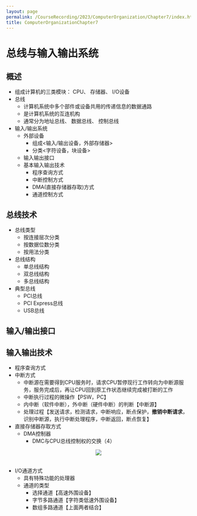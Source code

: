 ```yaml
---
layout: page
permalink: /CourseRecording/2023/ComputerOrganization/Chapter7/index.html
title: ComputerOrganizationChapter7
---
```


# 总线与输入输出系统

## 概述

- 组成计算机的三类模块： CPU、 存储器、 I/O设备
- 总线
    - 计算机系统中多个部件或设备共用的传递信息的数据通路
    - 是计算机系统的互连机构
    - 通常分为地址总线、 数据总线、 控制总线
- 输入/输出系统
    - 外部设备
        - 组成<输入/输出设备，外部存储器>
        - 分类<字符设备，块设备>
    - 输入输出接口
    - 基本输入输出技术
        - 程序查询方式
        - 中断控制方式
        - DMA(直接存储器存取)方式
        - 通道控制方式

## 总线技术

- 总线类型
    - 按连接层次分类
    - 按数据位数分类
    - 按用法分类
- 总线结构
    - 单总线结构
    - 双总线结构
    - 多总线结构
- 典型总线
    - PCI总线
    - PCI Express总线
    - USB总线

## 输入/输出接口

## 输入输出技术

- 程序查询方式
- 中断方式
    - 中断源在需要得到CPU服务时，请求CPU暂停现行工作转向为中断源服务，服务完成后，再让CPU回到原工作状态继续完成被打断的工作
    - 中断执行过程的微操作【PSW，PC】
    - 内中断（软件中断），外中断（硬件中断）的判断【中断源】
    - 处理过程【发送请求，检测请求，中断响应，断点保护，**撤销中断请求**，识别中断源，执行中断处理程序，中断返回，断点恢复】
- 直接存储器存取方式
    - DMA控制器
        - DMC与CPU总线控制权的交换（4）

<div style="display: flex; justify-content: center;">
    <img src="https://cryoushiwo.oss-cn-hangzhou.aliyuncs.com/course-recording/202409072356794.png" style="max-width: 80%; height: auto;">
</div><br>

- I/O通道方式
    - 具有特殊功能的处理器
    - 通道的类型
        - 选择通道【高速外围设备】
        - 字节多路通道【字符类低速外围设备】
        - 数组多路通道【上面两者结合】